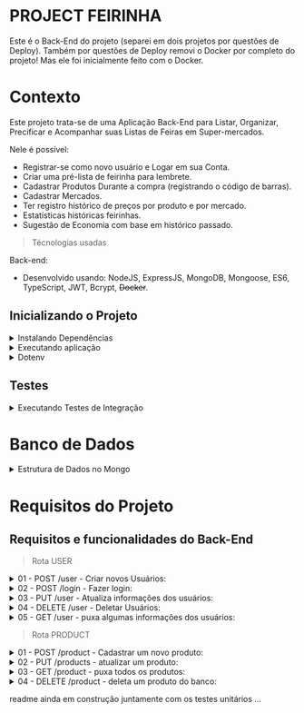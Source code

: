 # PROJECT FEIRINHA
Este é o Back-End do projeto (separei em dois projetos por questões de Deploy). Também por questões de Deploy removi o Docker por completo do projeto! Mas ele foi inicialmente feito com o Docker.

# Contexto
Este projeto trata-se de uma Aplicação Back-End para Listar, Organizar, Precificar e Acompanhar suas Listas de Feiras em Super-mercados.

Nele é possível:
- Registrar-se como novo usuário e Logar em sua Conta.
- Criar uma pré-lista de feirinha para lembrete.
- Cadastrar Produtos Durante a compra (registrando o código de barras).
- Cadastrar Mercados.
- Ter registro histórico de preços por produto e por mercado.
- Estatísticas históricas feirinhas.
- Sugestão de Economia com base em histórico passado.

> Técnologias usadas

Back-end:
* Desenvolvido usando: NodeJS, ExpressJS, MongoDB, Mongoose, ES6, TypeScript, JWT, Bcrypt, <s>Docker</s>.


## Inicializando o Projeto

  <details><summary>Instalando Dependências</summary>

    > Backend
    ```bash
    npm install
    ``` 

  </details>

  <details><summary>Executando aplicação</summary>

    * Para rodar o back-end:

      ```
      desativado
      <s>cd backend/ && docker-compose up -d --build</s>
      <s>&& docker exec -it feirinha_api bash</s>
      ```
    * Atual:

      ```
        npm run dev
      ```
  </details>
  <details><summary>Dotenv</summary>

    * Variáveis de Ambiente ncessárias:

      ```
      SECRET_KEY= secret_key
      ATLAS_NAME= login-banco-de-dados
      ATLAS_PASSWORD= senha-banco-de-dados
      USER_SUPER_EMAIL= super@example.com.br
      USER_SUPER_PASS= super_password
      ```
  </details>

## Testes
  <details><summary>Executando Testes de Integração</summary>

    * Para rodar todos os testes:

      ```
        npm test
      ```
  </details>

# Banco de Dados
  <details><summary>Estrutura de Dados no Mongo</summary>

  ![Estrutura de Dados](./backend/bd-feirinha.png)
  </details>

# Requisitos do Projeto
## Requisitos e funcionalidades do Back-End
> Rota USER

  <details><summary>01 - POST /user - Criar novos Usuários:</summary>

  ``` 
  {
    "name": "string",
    "email": "string",
    "password": "string",
    "birthday": "string",
    "role": "string"
  }
  ```

    - O SUPER é auto-criado ao inserir o primeiro USER.
  </details>

  <details><summary>02 - POST /login - Fazer login:</summary>

  ``` 
  {
    "email": "string",
    "password": "string"
  }
  ```

    - Gera Token e salva nos Headers da requisiçao.
  </details>

  <details><summary>03 - PUT /user - Atualiza informações dos usuários:</summary>

  ``` 
  {
    "id": "String",
    "...": "..."
  }
  ```
    - Basta passar o ID do usuário e as informações que você quer alterar.
    - O usuário SUPER só pode ser editado por ele mesmo | Impossível mudar a ROLE do SUPER.
    - Os USERs não podem mudar suas próprias ROLEs, apenas informações pessoais.
    - Só o SUPER pode dar ADMINs.
  </details>

  <details><summary>04 - DELETE /user - Deletar Usuários:</summary>

  ``` 
  {
    "id": "String"
  }
  ```

    - O SUPER pode deletar todos menos a si mesmo.
    - Os ADMINs podem deletar os USERs e outros ADMINs.
    - Os USERs podem apenas se DELETAR, mas não a outros USERS.
  </details>

  <details><summary>05 - GET /user - puxa algumas informações dos usuários:</summary>

  retorno: 
  ```
  [
    {
      "id": "String",
      "name": "String",
      "email": "String",
      "role": "String"
    },
    {
      "..."
    }
  ]
  ```

    - Apenas Admins e Super podem listar usuários.
  </details>

> Rota PRODUCT

  <details><summary>01 - POST /product - Cadastrar um novo produto:</summary>

  ``` 
  {
    "name": "string",
    "subName": "string,
    "manufacturer": "string",
    "category": "string",
    "code": "string",
    "unitMeasure": "string",
    "size": "number",
    "image": "string"
  }
  ```
    - O name deve vir com a descrição genérica ex: 'Macarrão'.
    - O subName deve ser uma descrição mais detalhada ex: 'Espaguete'.
    - A imagem deve vir a rota de onde ela foi salva.
    - Qualquer pessoa pode cadastrar um novo produto.
    - o Código de barras será lido pelo front e automáticamente mandado para o backend.
  </details>

  <details><summary>02 - PUT /products - atualizar um produto:</summary>

  ```
  {
  "id": "String",
  "...": "..."
  }
  ```
    - Basta passar o ID do produto e as informações que quer alterar.
  </details>

  <details><summary>03 - GET /product - puxa todos os produtos:</summary>

  retorno: 
  ```
  [
    {
      "id": "String",
      "name": "String",
      "subName": "String",
      "manufacturer": "String",
      "category": "String",
      "code": "String",
      "unitMeasure": "String",
      "size": "Number",
      "image": "String"
    }
  ]
  ```
  </details>

  <details><summary>04 - DELETE /product - deleta um produto do banco:</summary>

  ``` 
  {
    "id": "String"
  }
  ```
    - Apenas Admins e Super podem deletar produtos.
  </details>


readme ainda em construção juntamente com os testes unitários ...